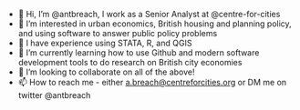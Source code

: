 - 👋 Hi, I’m @antbreach, I work as a Senior Analyst at @centre-for-cities
- 👀 I’m interested in urban economics, British housing and planning policy, and using software to answer public policy problems
- 🔨 I have experience using STATA, R, and QGIS
- 🌱 I’m currently learning how to use Github and modern software development tools to do research on British city economies
- 💞️ I’m looking to collaborate on all of the above!
- 📫 How to reach me - either a.breach@centreforcities.org or DM me on twitter @antbreach

<!---
antbreach/antbreach is a ✨ special ✨ repository because its `README.md` (this file) appears on your GitHub profile.
You can click the Preview link to take a look at your changes.
--->
